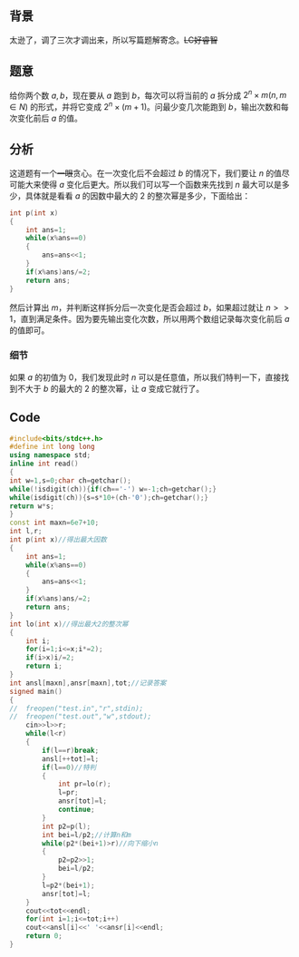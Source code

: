 ## 背景

太逊了，调了三次才调出来，所以写篇题解寄念。~~LC好睿智~~

## 题意 

给你两个数 $a,b$，现在要从 $a$ 跑到 $b$，每次可以将当前的 $a$ 拆分成 $2^n\times m(n,m\in N)$ 的形式，并将它变成 $2^n\times (m+1)$。问最少变几次能跑到 $b$，输出次数和每次变化前后 $a$ 的值。 

## 分析

这道题有一个~~一眼~~贪心。在一次变化后不会超过 $b$ 的情况下，我们要让 $n$ 的值尽可能大来使得 $a$ 变化后更大。所以我们可以写一个函数来先找到 $n$ 最大可以是多少，具体就是看看 $a$ 的因数中最大的 $2$ 的整次幂是多少，下面给出：
```cpp
int p(int x)
{
	int ans=1;
	while(x%ans==0)
	{
		ans=ans<<1;
	}
	if(x%ans)ans/=2;
	return ans;
}
```
然后计算出 $m$，并判断这样拆分后一次变化是否会超过 $b$，如果超过就让 $n>>1$，直到满足条件。因为要先输出变化次数，所以用两个数组记录每次变化前后 $a$ 的值即可。

### 细节

如果 $a$ 的初值为 $0$，我们发现此时 $n$ 可以是任意值，所以我们特判一下，直接找到不大于 $b$ 的最大的 $2$ 的整次幂，让 $a$ 变成它就行了。

## Code
```cpp
#include<bits/stdc++.h>
#define int long long
using namespace std;
inline int read()
{
int w=1,s=0;char ch=getchar();
while(!isdigit(ch)){if(ch=='-') w=-1;ch=getchar();}
while(isdigit(ch)){s=s*10+(ch-'0');ch=getchar();}
return w*s;
}
const int maxn=6e7+10;
int l,r;
int p(int x)//得出最大因数 
{
	int ans=1;
	while(x%ans==0)
	{
		ans=ans<<1;
	}
	if(x%ans)ans/=2;
	return ans;
}
int lo(int x)//得出最大2的整次幂 
{
	int i;
	for(i=1;i<=x;i*=2);
	if(i>x)i/=2;
	return i;
}
int ansl[maxn],ansr[maxn],tot;//记录答案 
signed main()
{
//	freopen("test.in","r",stdin);
//	freopen("test.out","w",stdout);
	cin>>l>>r;
	while(l<r)
	{
		if(l==r)break;
		ansl[++tot]=l;
		if(l==0)//特判 
		{
			int pr=lo(r);
			l=pr;
			ansr[tot]=l;
			continue;
		}
		int p2=p(l);
		int bei=l/p2;//计算n和m 
		while(p2*(bei+1)>r)//向下缩小n 
		{
			p2=p2>>1;
			bei=l/p2;
		}
		l=p2*(bei+1); 
		ansr[tot]=l;
	}
	cout<<tot<<endl;
	for(int i=1;i<=tot;i++)
	cout<<ansl[i]<<' '<<ansr[i]<<endl;
	return 0;
}
```